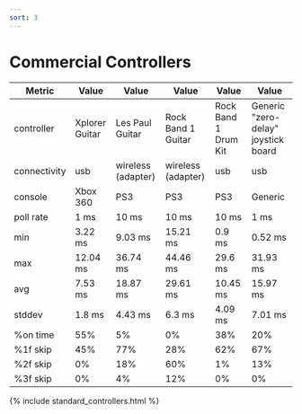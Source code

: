 ```yaml
---
sort: 3
---
```


# Commercial Controllers

| Metric       | Value          | Value              | Value              | Value                | Value                               |
| ------------ | -------------- | ------------------ | ------------------ | -------------------- | ----------------------------------- |
| controller   | Xplorer Guitar | Les Paul Guitar    | Rock Band 1 Guitar | Rock Band 1 Drum Kit | Generic "zero-delay" joystick board |
| connectivity | usb            | wireless (adapter) | wireless (adapter) | usb                  | usb                                 |
| console      | Xbox 360       | PS3                | PS3                | PS3                  | Generic                             |
| poll rate    | 1 ms           | 10 ms              | 10 ms              | 10 ms                | 1 ms                                |
| min          | 3.22 ms        | 9.03 ms            | 15.21 ms           | 0.9 ms               | 0.52 ms                             |
| max          | 12.04 ms       | 36.74 ms           | 44.46 ms           | 29.6 ms              | 31.93 ms                            |
| avg          | 7.53 ms        | 18.87 ms           | 29.61 ms           | 10.45 ms             | 15.97 ms                            |
| stddev       | 1.8 ms         | 4.43 ms            | 6.3 ms             | 4.09 ms              | 7.01 ms                             |
| %on time     | 55%            | 5%                 | 0%                 | 38%                  | 20%                                 |
| %1f skip     | 45%            | 77%                | 28%                | 62%                  | 67%                                 |
| %2f skip     | 0%             | 18%                | 60%                | 1%                   | 13%                                 |
| %3f skip     | 0%             | 4%                 | 12%                | 0%                   | 0%                                  |

{% include standard_controllers.html %}
